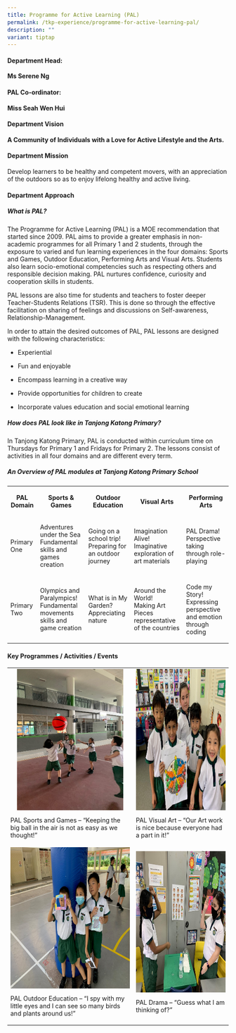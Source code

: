 ```yaml
---
title: Programme for Active Learning (PAL)
permalink: /tkp-experience/programme-for-active-learning-pal/
description: ""
variant: tiptap
---
```

<h4>Department Head:</h4>
<p><strong>Ms Serene Ng</strong>
</p>
<h4>PAL Co-ordinator:</h4>
<p><strong>Miss Seah Wen Hui</strong>
</p>
<h4>Department Vision</h4>
<p><strong>A Community of Individuals with a Love for Active Lifestyle and the Arts.</strong>
</p>
<h4>Department Mission</h4>
<p>Develop learners to be healthy and competent movers, with an appreciation
of the outdoors so as to enjoy lifelong healthy and active living.</p>
<h4>Department Approach</h4>
<h5>What is PAL?</h5>
<p>The Programme for Active Learning (PAL) is a MOE recommendation that started
since 2009. PAL aims to provide a greater emphasis in non-academic programmes
for all Primary 1 and 2 students, through the exposure to varied and fun
learning experiences in the four domains: Sports and Games, Outdoor Education,
Performing Arts and Visual Arts. Students also learn socio-emotional competencies
such as respecting others and responsible decision making. PAL nurtures
confidence, curiosity and cooperation skills in students.</p>
<p>PAL lessons are also time for students and teachers to foster deeper Teacher-Students
Relations (TSR). This is done so through the effective facilitation on
sharing of feelings and discussions on Self-awareness, Relationship-Management.</p>
<p>In order to attain the desired outcomes of PAL, PAL lessons are designed
with the following characteristics:</p>
<ul data-tight="true" class="tight">
<li>
<p>Experiential</p>
</li>
<li>
<p>Fun and enjoyable</p>
</li>
<li>
<p>Encompass learning in a creative way</p>
</li>
<li>
<p>Provide opportunities for children to create</p>
</li>
<li>
<p>Incorporate values education and social emotional learning</p>
</li>
</ul>
<h5>How does PAL look like in Tanjong Katong Primary?</h5>
<p>In Tanjong Katong Primary, PAL is conducted within curriculum time on
Thursdays for Primary 1 and Fridays for Primary 2. The lessons consist
of activities in all four domains and are different every term.</p>
<h5>An Overview of PAL modules at Tanjong Katong Primary School</h5>
<table style="minWidth: 125px">
<colgroup>
<col>
<col>
<col>
<col>
<col>
</colgroup>
<tbody>
<tr>
<th rowspan="1" colspan="1">
<p><strong>PAL Domain</strong>
</p>
</th>
<th rowspan="1" colspan="1">
<p><strong>Sports &amp; Games</strong>
</p>
</th>
<th rowspan="1" colspan="1">
<p><strong>Outdoor Education</strong>
</p>
</th>
<th rowspan="1" colspan="1">
<p><strong>Visual Arts</strong>
</p>
</th>
<th rowspan="1" colspan="1">
<p><strong>Performing Arts</strong>
</p>
</th>
</tr>
<tr>
<td rowspan="1" colspan="1">
<p>Primary One</p>
</td>
<td rowspan="1" colspan="1">
<p>Adventures under the Sea
<br>Fundamental skills and games creation</p>
</td>
<td rowspan="1" colspan="1">
<p>Going on a school trip!
<br>Preparing for an outdoor journey</p>
</td>
<td rowspan="1" colspan="1">
<p>Imagination Alive!
<br>Imaginative exploration of art materials</p>
</td>
<td rowspan="1" colspan="1">
<p>PAL Drama!
<br>Perspective taking through role-playing</p>
</td>
</tr>
<tr>
<td rowspan="1" colspan="1">
<p>Primary Two</p>
</td>
<td rowspan="1" colspan="1">
<p>Olympics and Paralympics!
<br>Fundamental movements skills and game creation</p>
</td>
<td rowspan="1" colspan="1">
<p>What is in My Garden?
<br>Appreciating nature</p>
</td>
<td rowspan="1" colspan="1">
<p>Around the World!
<br>Making Art Pieces representative of the countries</p>
</td>
<td rowspan="1" colspan="1">
<p>Code my Story!
<br>Expressing perspective and emotion through coding</p>
</td>
</tr>
</tbody>
</table>
<h4>Key Programmes / Activities / Events</h4>
<table style="minWidth: 50px">
<colgroup>
<col>
<col>
</colgroup>
<tbody>
<tr>
<td rowspan="1" colspan="1">
<div class="isomer-image-wrapper">
<img style="margin: auto; outline: 0px; padding: 0px; border: none; max-width: 100%; clear: both; display: block; width: 242px; height: 321px;" height="auto" width="100%" alt="1.jpg" src="/images/PAL_1.jpeg">
</div>
<p>PAL Sports and Games – “Keeping the big ball in the air is not as easy
as we thought!”</p>
</td>
<td rowspan="1" colspan="1">
<div class="isomer-image-wrapper">
<img style="margin: auto; outline: 0px; padding: 0px; border: none; max-width: 100%; clear: both; display: block; width: 429px; height: 321px;" height="auto" width="100%" alt="2.jpg" src="/images/PAL_2.jpeg">
</div>
<p>PAL Visual Art – “Our Art work is nice because everyone had a part in
it!”</p>
</td>
</tr>
<tr>
<td rowspan="1" colspan="1">
<div class="isomer-image-wrapper">
<img style="margin: auto; outline: 0px; padding: 0px; border: none; max-width: 100%; clear: both; display: block; width: 430px; height: 321px;" height="auto" width="100%" alt="3.jpg" src="/images/PAL_3.jpeg">
</div>
<p>PAL Outdoor Education – “I spy with my little eyes and I can see so many
birds and plants around us!”</p>
</td>
<td rowspan="1" colspan="1">
<div class="isomer-image-wrapper">
<img style="margin: auto; outline: 0px; padding: 0px; border: none; max-width: 100%; clear: both; display: block; width: 430px; height: 321px;" height="auto" width="100%" alt="4.png" src="/images/PAL_4.png">
</div>
<p>PAL Drama – “Guess what I am thinking of?”</p>
</td>
</tr>
</tbody>
</table>
<p></p>